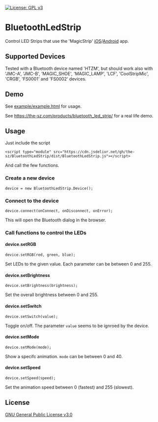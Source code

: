 [![License: GPL v3](https://img.shields.io/badge/License-GPL%20v3-blue.svg)](http://www.gnu.org/licenses/gpl-3.0)

# BluetoothLedStrip
Control LED Strips that use the 'MagicStrip' [iOS](https://apps.apple.com/us/app/magicstrip-rgb/id1190522748)/[Android](https://play.google.com/store/apps/details?id=com.jtkj.magicstrip) app.

## Supported Devices
Tested with a Bluetooth device named 'HTZM', but should work also with 'JMC-A', 'JMC-B', 'MAGIC_SHOE', 'MAGIC_LAMP', 'LCF', 'CoolStripMic', 'CRGB', 'FS0001' and 'FS0002' devices.

## Demo
See [example/example.html](example/example.html) for usage.

See https://the-sz.com/products/bluetooth_led_strip/ for a real life demo.

## Usage
Just include the script

	<script type="module" src="https://cdn.jsdelivr.net/gh/the-sz/BluetoothLedStrip/dist/BluetoothLedStrip.js"></script>

And call the few functions.

### Create a new device
	device = new BluetoothLedStrip.Device();

### Connect to the device
	device.connect(onConnect, onDisconnect, onError);
This will open the Bluetooth dialog in the browser.

### Call functions to control the LEDs
#### device.setRGB
	device.setRGB(red, green, blue);
Set LEDs to the given value. Each parameter can be between 0 and 255.

#### device.setBrightness
	device.setBrightness(brightness);
Set the overall brightness between 0 and 255.

#### device.setSwitch
	device.setSwitch(value);
Toggle on/off. The parameter `value` seems to be ignroed by the device.

#### device.setMode
	device.setMode(mode);
Show a specifc animation. `mode` can be between 0 and 40.

#### device.setSpeed
	device.setSpeed(speed);
Set the animation speed between 0 (fastest) and 255 (slowest).

## License
[GNU General Public License v3.0](LICENSE.md)

